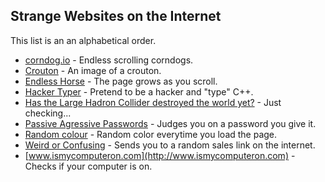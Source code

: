 ## Strange Websites on the Internet
This list is an an alphabetical order.
- [corndog.io](http://corndog.io) - Endless scrolling corndogs.
- [Crouton](https://crouton.net) - An image of a crouton.
- [Endless Horse](http://endless.horse) - The page grows as you scroll.
- [Hacker Typer](http://www.hackertyper.com) - Pretend to be a hacker and "type" C++.
- [Has the Large Hadron Collider destroyed the world yet?](http://hasthelargehadroncolliderdestroyedtheworldyet.com) - Just checking...
- [Passive Agressive Passwords](https://trypap.com) - Judges you on a password you give it.
- [Random colour](http://randomcolour.com) - Random color everytime you load the page.
- [Weird or Confusing](https://weirdorconfusing.com) - Sends you to a random sales link on the internet.
- [www.ismycomputeron.com](http://www.ismycomputeron.com) - Checks if your computer is on.
